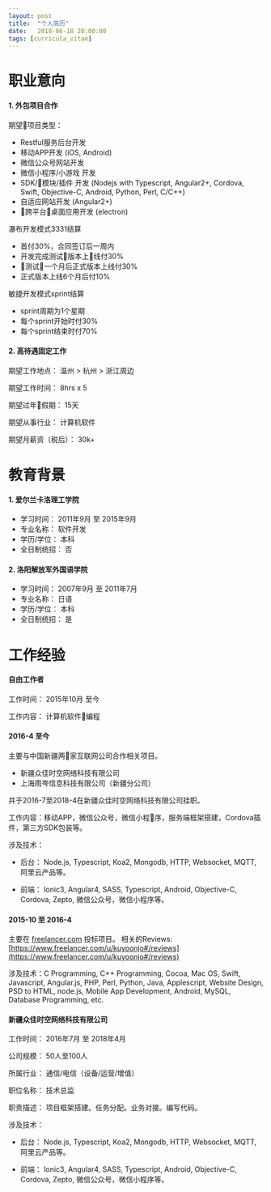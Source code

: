```yaml
---
layout: post
title:  "个人简历"
date:   2018-06-18 20:00:00
tags: [curricula_vitae]
---
```


<!--more-->

# 职业意向
#### 1. 外包项目合作

期望项目类型：
- Restful服务后台开发
- 移动APP开发 (iOS, Android)
- 微信公众号网站开发
- 微信小程序/小游戏 开发
- SDK/模块/插件 开发 (Nodejs with Typescript, Angular2+, Cordova, Swift, Objective-C, Android, Python, Perl, C/C++)
- 自适应网站开发 (Angular2+)
- 跨平台桌面应用开发 (electron)

瀑布开发模式3331结算
- 首付30%，合同签订后一周内
- 开发完成测试版本上线付30%
- 测试一个月后正式版本上线付30%
- 正式版本上线6个月后付10%

敏捷开发模式sprint结算
- sprint周期为1个星期
- 每个sprint开始时付30%
- 每个sprint结束时付70%

#### 2. 高待遇固定工作

期望工作地点：	温州 > 杭州 > 浙江周边

期望工作时间： 8hrs x 5

期望过年假期： 15天

期望从事行业：	计算机软件

期望月薪资（税后）：	30k+

# 教育背景
#### 1. 爱尔兰卡洛理工学院
- 学习时间：	2011年9月 至 2015年9月
- 专业名称：	软件开发
- 学历/学位：	本科
- 全日制统招：	否

#### 2. 洛阳解放军外国语学院
- 学习时间：	2007年9月 至 2011年7月
- 专业名称：	日语
- 学历/学位：	本科
- 全日制统招：	是

# 工作经验
#### 自由工作者
工作时间：	2015年10月 至今

工作内容：	计算机软件编程


#### 2016-4 至今
主要与中国新疆两家互联网公司合作相关项目。
- 新疆众佳时空网络科技有限公司
- 上海雨岑信息科技有限公司（新疆分公司）

并于2016-7至2018-4在新疆众佳时空网络科技有限公司挂职。

工作内容：移动APP，微信公众号，微信小程序，服务端框架搭建，Cordova插件，第三方SDK包装等。

涉及技术：
- 后台：
Node.js, Typescript, Koa2, Mongodb, HTTP, Websocket, MQTT, 阿里云产品等。

- 前端：
Ionic3, Angular4, SASS, Typescript, Android, Objective-C, Cordova, Zepto, 微信公众号，微信小程序等。

#### 2015-10 至 2016-4
主要在 [freelancer.com](https://www.freelancer.com) 投标项目。 相关的Reviews: [https://www.freelancer.com/u/kuyoonjo#/reviews](https://www.freelancer.com/u/kuyoonjo#/reviews)

涉及技术：C Programming, C++ Programming, Cocoa, Mac OS, Swift, Javascript, Angular.js, PHP, Perl, Python, Java, Applescript, Website Design, PSD to HTML, node.js, Mobile App Development, Android, MySQL, Database Programming, etc.

#### 新疆众佳时空网络科技有限公司
工作时间：	2016年7月 至 2018年4月

公司规模：	50人至100人

所属行业：	通信/电信（设备/运营/增值）

职位名称：	技术总监

职责描述：
项目框架搭建。任务分配。业务对接。编写代码。	

涉及技术：
- 后台：
Node.js, Typescript, Koa2, Mongodb, HTTP, Websocket, MQTT, 阿里云产品等。

- 前端：
Ionic3, Angular4, SASS, Typescript, Android, Objective-C, Cordova, Zepto, 微信公众号，微信小程序等。


